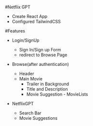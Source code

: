 #Netflix GPT

- Create React App
- Configured TailwindCSS


#Features
- Login/SignUp
    - Sign In/Sign up Form
    - redirect to Browse Page
- Browse(after authentication)
    - Header
    - Main Movie
       - Trailer in Background
       - Title and Description
       - Movie Suggestion
             - MovieLists

- NetflixGPT
   - Search Bar
   - Movie Suggestions
       
  


          


